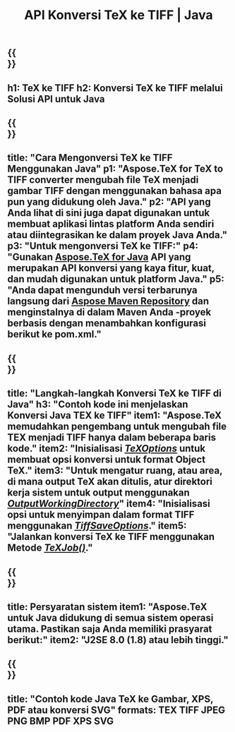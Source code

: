 ﻿---
translation: true
template: /_templates/_conversion-child-java.md
title: API Konversi TeX ke TIFF | Java
description: Fungsi konversi TeX ke TIFF. Integrasikan pustaka Java lokal ini ke dalam proyek Anda atau gunakan aplikasi lintas platform untuk mengonversi TeX ke TIFF.
keywords: tex ke tiff api java, integrasi tex2tiff
url: /java/conversion/tex-to-tiff/
family: tex
platformtag: java
feature: conversion
informat: TEX
outformat: TIFF
otherformats: BMP PNG JPEG XPS PDF SVG
---

{{<section banner>}}
---
h1: TeX ke TIFF
h2: Konversi TeX ke TIFF melalui Solusi API untuk Java
---

{{<section overview>}}
---
title: "Cara Mengonversi TeX ke TIFF Menggunakan Java"
p1: "Aspose.TeX for TeX to TIFF converter mengubah file TeX menjadi gambar TIFF dengan menggunakan bahasa apa pun yang didukung oleh Java."
p2: "API yang Anda lihat di sini juga dapat digunakan untuk membuat aplikasi lintas platform Anda sendiri atau diintegrasikan ke dalam proyek Java Anda."
p3: "Untuk mengonversi TeX ke TIFF:"
p4: "Gunakan [Aspose.TeX for Java](https://products.aspose.com/tex/java) API yang merupakan API konversi yang kaya fitur, kuat, dan mudah digunakan untuk platform Java."
p5: "Anda dapat mengunduh versi terbarunya langsung dari [Aspose Maven Repository](https://repository.aspose.com/tex/) dan menginstalnya di dalam Maven Anda -proyek berbasis dengan menambahkan konfigurasi berikut ke pom.xml."
---

{{<section feature1>}}
---
title: "Langkah-langkah Konversi TeX ke TIFF di Java"
h3: "Contoh kode ini menjelaskan Konversi Java TEX ke TIFF"
item1: "Aspose.TeX memudahkan pengembang untuk mengubah file TEX menjadi TIFF hanya dalam beberapa baris kode."
item2: "Inisialisasi [*TeXOptions*](https://reference.aspose.com/tex/java/com.aspose.tex/TeXOptions) untuk membuat opsi konversi untuk format Object TeX."
item3: "Untuk mengatur ruang, atau area, di mana output TeX akan ditulis, atur direktori kerja sistem untuk output menggunakan [*OutputWorkingDirectory*](https://reference.aspose.com/tex/java/com.aspose.tex/TeXOptions#getOutputWorkingDirectory--)"
item4: "Inisialisasi opsi untuk menyimpan dalam format TIFF menggunakan [*TiffSaveOptions*](https://reference.aspose.com/tex/java/com.aspose.tex.rendering/TiffSaveOptions)."
item5: "Jalankan konversi TeX ke TIFF menggunakan Metode [*TeXJob()*](https://reference.aspose.com/tex/java/com.aspose.tex/TeXJob)."
---

{{<section feature2>}}
---
title: Persyaratan sistem
item1: "Aspose.TeX untuk Java didukung di semua sistem operasi utama. Pastikan saja Anda memiliki prasyarat berikut:"
item2: "J2SE 8.0 (1.8) atau lebih tinggi."
---

{{<section widget>}}
---
title: "Contoh kode Java TeX ke Gambar, XPS, PDF atau konversi SVG"
formats: TEX TIFF JPEG PNG BMP PDF XPS SVG
---